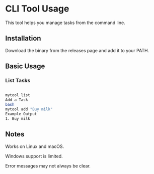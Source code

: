 # CLI Tool Usage

This tool helps you manage tasks from the command line.

## Installation
Download the binary from the releases page and add it to your PATH.

## Basic Usage
### List Tasks

```bash

mytool list
Add a Task
bash
mytool add "Buy milk"
Example Output
1. Buy milk

```
## Notes

Works on Linux and macOS.

Windows support is limited.

Error messages may not always be clear.
